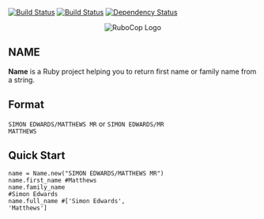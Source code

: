 [![Build Status](https://travis-ci.org/Dudisek/name_project.svg)](https://travis-ci.org/Dudisek/name_project) [![Build Status](https://coveralls.io/repos/github/Dudisek/name_project/badge.svg?branch=master)](https://coveralls.io/github/Dudisek/name_project)
[![Dependency Status](https://gemnasium.com/badges/github.com/Dudisek/name_project.svg)](https://gemnasium.com/github.com/Dudisek/name_project)

<p align="center">
  <img src="https://s31.postimg.org/nks7mbxkb/name.png" alt="RuboCop Logo" style="max-width:100%;">
</p>

## NAME

**Name** is a Ruby project helping you to return first name or family name from a string.

## Format
<code>SIMON EDWARDS/MATTHEWS MR</code>
or 
<code>SIMON EDWARDS/MR MATTHEWS</code>

## Quick Start

<code>name = Name.new("SIMON EDWARDS/MATTHEWS MR")</code><br />
<code>name.first_name #Matthews</code><br />
<code>name.family_name #Simon Edwards</code><br />
<code>name.full_name #['Simon Edwards', 'Matthews']</code><br />

